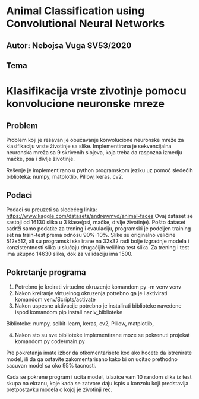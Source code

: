 # Animal Classification using Convolutional Neural Networks

## Autor: Nebojsa Vuga SV53/2020

## Tema
# Klasifikacija vrste zivotinje pomocu konvolucione neuronske mreze

## Problem
Problem koji je rešavan je obučavanje konvolucione neuronske mreže za klasifikaciju vrste životinje sa slike.
Implementirana je sekvencijalna neuronska mreža sa 9 skrivenih slojeva, koja treba da raspozna izmedju mačke, psa i divlje životinje.

Rešenje je implementirano u python programskom jeziku uz pomoć sledećih biblioteka: numpy, matplotlib, Pillow, keras, cv2.

## Podaci
Podaci su preuzeti sa sledećeg linka: https://www.kaggle.com/datasets/andrewmvd/animal-faces
Ovaj dataset se sastoji od 16130 slika u 3 klase(psi, mačke, divlje životinje).
Pošto dataset sadrži samo podatke za trening i evaulaciju, programski je podeljen training set na train-test prema odnosu 90%-10%.
Slike su originalno veličine 512x512, ali su programski skalirane na 32x32 radi bolje izgradnje modela i konzistentnosti slika u slučaju drugačijih veličina test slika.
Za trening i test ima ukupno 14630 slika, dok za validaciju ima 1500.

## Pokretanje programa

1. Potrebno je kreirati virtuelno okruzenje komandom py -m venv venv
2. Nakon kreiranje virtuelnog okruzenja potrebno ga je i aktivirati komandom venv/Scripts/activate
3. Nakon uspesne aktivacije potrebno je instalirati biblioteke navedene ispod komandom pip install naziv_biblioteke

Biblioteke:
numpy, 
scikit-learn, 
keras, 
cv2, 
Pillow, 
matplotlib, 

4. Nakon sto su sve biblioteke implementirane moze se pokrenuti projekat komandom py code/main.py

Pre pokretanja imate izbor da otkomentarisete kod ako hocete da istrenirate model, ili da ga ostavite zakomentarisano kako bi on ucitao prethodno sacuvan model sa oko 95% tacnosti.

Kada se pokrene program i ucita model, izlazice vam 10 random slika iz test skupa na ekranu,
koje kada se zatvore daju ispis u konzolu koji predstavlja pretpostavku modela o kojoj je zivotinji rec. 
